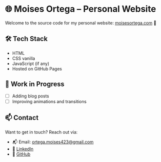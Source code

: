 # 🌐 Moises Ortega – Personal Website

Welcome to the source code for my personal website: [moisesortega.com](https://moisesortega.com) 🚀

## 🛠 Tech Stack

- HTML
- CSS vanilla
- JavaScript (if any)
- Hosted on GitHub Pages

## 🚧 Work in Progress

- [ ] Adding blog posts
- [ ] Improving animations and transitions

## 📫 Contact

Want to get in touch? Reach out via:

- 📬 Email: ortega.moises423@gmail.com
- 💼 [LinkedIn](https://www.linkedin.com/in/moisesortega/)
- 🐙 [GitHub](https://github.com/moisesortega)
